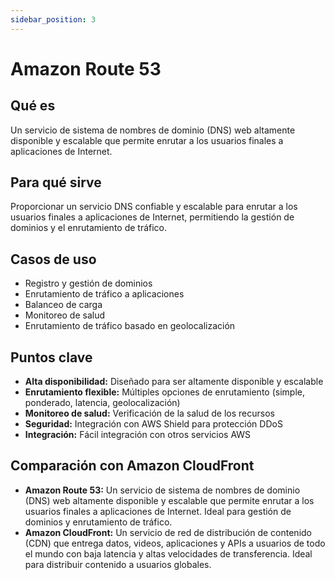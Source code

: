 ```yaml
---
sidebar_position: 3
---
```


# Amazon Route 53

## Qué es
Un servicio de sistema de nombres de dominio (DNS) web altamente disponible y escalable que permite enrutar a los usuarios finales a aplicaciones de Internet.

## Para qué sirve
Proporcionar un servicio DNS confiable y escalable para enrutar a los usuarios finales a aplicaciones de Internet, permitiendo la gestión de dominios y el enrutamiento de tráfico.

## Casos de uso
- Registro y gestión de dominios
- Enrutamiento de tráfico a aplicaciones
- Balanceo de carga
- Monitoreo de salud
- Enrutamiento de tráfico basado en geolocalización

## Puntos clave
- **Alta disponibilidad:** Diseñado para ser altamente disponible y escalable
- **Enrutamiento flexible:** Múltiples opciones de enrutamiento (simple, ponderado, latencia, geolocalización)
- **Monitoreo de salud:** Verificación de la salud de los recursos
- **Seguridad:** Integración con AWS Shield para protección DDoS
- **Integración:** Fácil integración con otros servicios AWS

## Comparación con Amazon CloudFront
- **Amazon Route 53:** Un servicio de sistema de nombres de dominio (DNS) web altamente disponible y escalable que permite enrutar a los usuarios finales a aplicaciones de Internet. Ideal para gestión de dominios y enrutamiento de tráfico.
- **Amazon CloudFront:** Un servicio de red de distribución de contenido (CDN) que entrega datos, videos, aplicaciones y APIs a usuarios de todo el mundo con baja latencia y altas velocidades de transferencia. Ideal para distribuir contenido a usuarios globales. 
